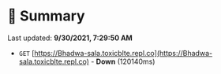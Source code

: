 # 📖 Summary
Last updated: **9/30/2021, 7:29:50 AM**

- `GET` [https://Bhadwa-sala.toxicblte.repl.co](https://Bhadwa-sala.toxicblte.repl.co) - **Down** (120140ms)
